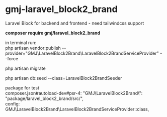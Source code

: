 # gmj-laravel_block2_brand

Laravel Block for backend and frontend - need tailwindcss support

**composer require gmj/laravel_block2_brand**

in terminal run:<br/>
php artisan vendor:publish --provider="GMJ\LaravelBlock2Brand\LaravelBlock2BrandServiceProvider" --force

php artisan migrate

php artisan db:seed --class=LaravelBlock2BrandSeeder

package for test<br>
composer.json#autoload-dev#psr-4: "GMJ\\LaravelBlock2Brand\\": "package/laravel_block2_brand/src/",<br>
config: GMJ\LaravelBlock2Brand\LaravelBlock2BrandServiceProvider::class,
